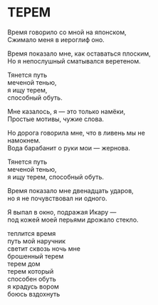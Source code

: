 # ТЕРЕМ

Время говорило со мной на японском,\
Сжимало меня в иероглиф оно.

Время показало мне, как оставаться плоским,\
Но я непослушный сматывался веретеном.

Тянется путь\
меченой тенью,\
я ищу терем,\
способный обуть.

Мне казалось, я — это только намёки,\
Простые мотивы, чужие слова.

Но дорога говорила мне, что в ливень мы не\
намокнем.\
Вода барабанит о руки мои — жернова.

Тянется путь\
меченой тенью,\
я ищу терем, способный обуть.

Время показало мне двенадцать ударов,\
но я не почувствовал ни одного.

Я выпал в окно, подражая Икару —\
под кожей моей перьями дрожало стекло.

теплится время\
путь мой наручник\
светит сквозь ночь мне\
брошенный терем\
терем дом\
терем который\
способен обуть\
я крадусь вором\
боюсь вздохнуть
